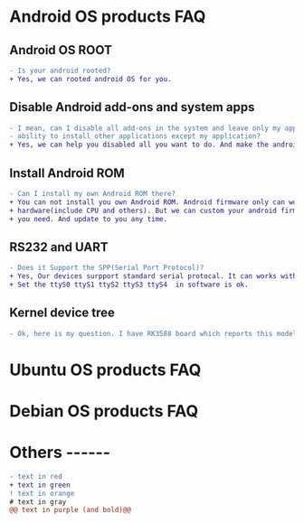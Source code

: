 # Android OS products FAQ 

## Android OS ROOT
```diff
- Is your android rooted?
+ Yes, we can rooted android OS for you.
```
## 
## Disable Android add-ons and system apps
```diff
- I mean, can I disable all add-ons in the system and leave only my application and block the
- ability to install other applications except my application? 
+ Yes, we can help you disabled all you want to do. And make the android only work with your app.
```
##
## Install Android ROM
```diff
- Can I install my own Android ROM there? 
+ You can not install you own Android ROM. Android firmware only can work with the right 
+ hardware(include CPU and others). But we can custom your android firmware for you if 
+ you need. And update to you any time.
```
##
## RS232 and UART
```diff
- Does it Support the SPP(Serial Port Protocol)?
+ Yes, Our devices surpport standard serial protocal. It can works with UART TTL mode and RS232 mode.
+ Set the ttyS0 ttyS1 ttyS2 ttyS3 ttyS4  in software is ok.
```
##
## Kernel device tree
```diff
- Ok, here is my question. I have RK3588 board which reports this model from kernel device tree: Hugsun RK3588 MINIPC LP4x V1.0 Android Board Now I need kernel changes and Android configuration (device/rockchip/rk3588 changes) so I can make my own firmware. Android 12 SDK from Rockchip I have.

```



# Ubuntu OS products FAQ

# Debian OS products FAQ

# Others ------
```diff
- text in red
+ text in green
! text in orange
# text in gray
@@ text in purple (and bold)@@
```
